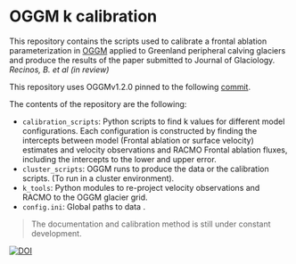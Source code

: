 # OGGM k calibration

This repository contains the scripts used to calibrate a frontal ablation parameterization in [OGGM](https://docs.oggm.org/en/latest/) applied to Greenland peripheral calving glaciers and produce the results of the paper submitted to Journal of Glaciology. *Recinos, B. et al (in review)*

This repository uses OGGMv1.2.0 pinned to the following [commit](https://github.com/OGGM/oggm/commit/d13b4438c6f0be2266cafb1ba21aa526eef93c14).

The contents of the repository are the following:

- `calibration_scripts`: Python scripts to find k values for different model configurations. Each configuration is constructed by finding the intercepts between model (Frontal ablation or surface velocity) estimates and velocity observations and RACMO Frontal ablation fluxes, including the intercepts to the lower and upper error. 
- `cluster_scripts`: OGGM runs to produce the data or the calibration scripts. (To run in a cluster environment).
- `k_tools`: Python modules to re-project velocity observations and RACMO to the OGGM glacier grid.
- `config.ini`: Global paths to data . 

> The documentation and calibration method is still under constant development. 

[![DOI](https://zenodo.org/badge/249556625.svg)](https://zenodo.org/badge/latestdoi/249556625)



